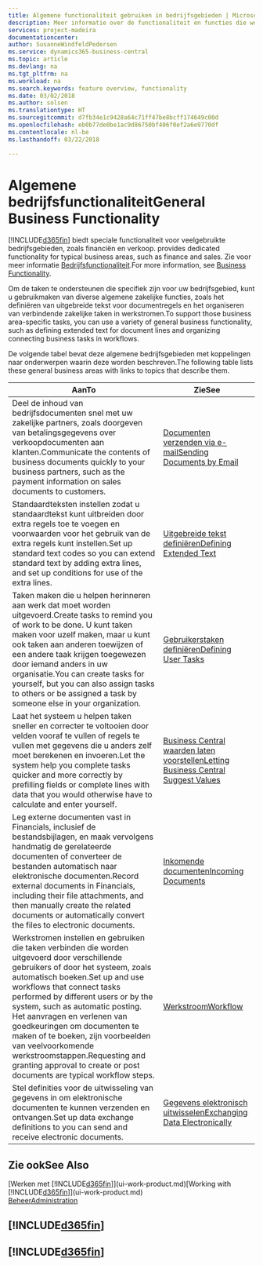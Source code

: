 ```yaml
---
title: Algemene functionaliteit gebruiken in bedrijfsgebieden | Microsoft Docs
description: Meer informatie over de functionaliteit en functies die worden gebruikt in bedrijfsgebieden in Business Central.
services: project-madeira
documentationcenter: 
author: SusanneWindfeldPedersen
ms.service: dynamics365-business-central
ms.topic: article
ms.devlang: na
ms.tgt_pltfrm: na
ms.workload: na
ms.search.keywords: feature overview, functionality
ms.date: 03/02/2018
ms.author: solsen
ms.translationtype: HT
ms.sourcegitcommit: d7fb34e1c9428a64c71ff47be8bcff174649c00d
ms.openlocfilehash: eb0b77de0be1ac9d86750bf406f0ef2a6e9770df
ms.contentlocale: nl-be
ms.lasthandoff: 03/22/2018

---
```

# <a name="general-business-functionality"></a><span data-ttu-id="43e1d-103">Algemene bedrijfsfunctionaliteit</span><span class="sxs-lookup"><span data-stu-id="43e1d-103">General Business Functionality</span></span>
[!INCLUDE[d365fin](includes/d365fin_md.md)]<span data-ttu-id="43e1d-104"> biedt speciale functionaliteit voor veelgebruikte bedrijfsgebieden, zoals financiën en verkoop.</span><span class="sxs-lookup"><span data-stu-id="43e1d-104"> provides dedicated functionality for typical business areas, such as finance and sales.</span></span> <span data-ttu-id="43e1d-105">Zie voor meer informatie [Bedrijfsfunctionaliteit](across-business-functionality.md).</span><span class="sxs-lookup"><span data-stu-id="43e1d-105">For more information, see [Business Functionality](across-business-functionality.md).</span></span>

<span data-ttu-id="43e1d-106">Om de taken te ondersteunen die specifiek zijn voor uw bedrijfsgebied, kunt u gebruikmaken van diverse algemene zakelijke functies, zoals het definiëren van uitgebreide tekst voor documentregels en het organiseren van verbindende zakelijke taken in werkstromen.</span><span class="sxs-lookup"><span data-stu-id="43e1d-106">To support those business area-specific tasks, you can use a variety of general business functionality, such as defining extended text for document lines and organizing connecting business tasks in workflows.</span></span>

<span data-ttu-id="43e1d-107">De volgende tabel bevat deze algemene bedrijfsgebieden met koppelingen naar onderwerpen waarin deze worden beschreven.</span><span class="sxs-lookup"><span data-stu-id="43e1d-107">The following table lists these general business areas with links to topics that describe them.</span></span>

| <span data-ttu-id="43e1d-108">Aan</span><span class="sxs-lookup"><span data-stu-id="43e1d-108">To</span></span> | <span data-ttu-id="43e1d-109">Zie</span><span class="sxs-lookup"><span data-stu-id="43e1d-109">See</span></span> |
| --- | --- |
| <span data-ttu-id="43e1d-110">Deel de inhoud van bedrijfsdocumenten snel met uw zakelijke partners, zoals doorgeven van betalingsgegevens over verkoopdocumenten aan klanten.</span><span class="sxs-lookup"><span data-stu-id="43e1d-110">Communicate the contents of business documents quickly to your business partners, such as the payment information on sales documents to customers.</span></span> |[<span data-ttu-id="43e1d-111">Documenten verzenden via e-mail</span><span class="sxs-lookup"><span data-stu-id="43e1d-111">Sending Documents by Email</span></span>](ui-how-send-documents-email.md) |
| <span data-ttu-id="43e1d-112">Standaardteksten instellen zodat u standaardtekst kunt uitbreiden door extra regels toe te voegen en voorwaarden voor het gebruik van de extra regels kunt instellen.</span><span class="sxs-lookup"><span data-stu-id="43e1d-112">Set up standard text codes so you can extend standard text by adding extra lines, and set up conditions for use of the extra lines.</span></span> |[<span data-ttu-id="43e1d-113">Uitgebreide tekst definiëren</span><span class="sxs-lookup"><span data-stu-id="43e1d-113">Defining Extended Text</span></span>](ui-how-define-ext-text.md) |
|<span data-ttu-id="43e1d-114">Taken maken die u helpen herinneren aan werk dat moet worden uitgevoerd.</span><span class="sxs-lookup"><span data-stu-id="43e1d-114">Create tasks to remind you of work to be done.</span></span> <span data-ttu-id="43e1d-115">U kunt taken maken voor uzelf maken, maar u kunt ook taken aan anderen toewijzen of een andere taak krijgen toegewezen door iemand anders in uw organisatie.</span><span class="sxs-lookup"><span data-stu-id="43e1d-115">You can create tasks for yourself, but you can also assign tasks to others or be assigned a task by someone else in your organization.</span></span>|[<span data-ttu-id="43e1d-116">Gebruikerstaken definiëren</span><span class="sxs-lookup"><span data-stu-id="43e1d-116">Defining User Tasks</span></span>](across-user-tasks.md)|
|<span data-ttu-id="43e1d-117">Laat het systeem u helpen taken sneller en correcter te voltooien door velden vooraf te vullen of regels te vullen met gegevens die u anders zelf moet berekenen en invoeren.</span><span class="sxs-lookup"><span data-stu-id="43e1d-117">Let the system help you complete tasks quicker and more correctly by prefilling fields or complete lines with data that you would otherwise have to calculate and enter yourself.</span></span>|[<span data-ttu-id="43e1d-118">Business Central waarden laten voorstellen</span><span class="sxs-lookup"><span data-stu-id="43e1d-118">Letting Business Central Suggest Values</span></span>](ui-let-system-suggest-values.md)|
|<span data-ttu-id="43e1d-119">Leg externe documenten vast in Financials, inclusief de bestandsbijlagen, en maak vervolgens handmatig de gerelateerde documenten of converteer de bestanden automatisch naar elektronische documenten.</span><span class="sxs-lookup"><span data-stu-id="43e1d-119">Record external documents in Financials, including their file attachments, and then manually create the related documents or automatically convert the files to electronic documents.</span></span>|[<span data-ttu-id="43e1d-120">Inkomende documenten</span><span class="sxs-lookup"><span data-stu-id="43e1d-120">Incoming Documents</span></span>](across-income-documents.md)|
|<span data-ttu-id="43e1d-121">Werkstromen instellen en gebruiken die taken verbinden die worden uitgevoerd door verschillende gebruikers of door het systeem, zoals automatisch boeken.</span><span class="sxs-lookup"><span data-stu-id="43e1d-121">Set up and use workflows that connect tasks performed by different users or by the system, such as automatic posting.</span></span> <span data-ttu-id="43e1d-122">Het aanvragen en verlenen van goedkeuringen om documenten te maken of te boeken, zijn voorbeelden van veelvoorkomende werkstroomstappen.</span><span class="sxs-lookup"><span data-stu-id="43e1d-122">Requesting and granting approval to create or post documents are typical workflow steps.</span></span>|[<span data-ttu-id="43e1d-123">Werkstroom</span><span class="sxs-lookup"><span data-stu-id="43e1d-123">Workflow</span></span>](across-workflow.md)|
| <span data-ttu-id="43e1d-124">Stel definities voor de uitwisseling van gegevens in om elektronische documenten te kunnen verzenden en ontvangen.</span><span class="sxs-lookup"><span data-stu-id="43e1d-124">Set up data exchange definitions to you can send and receive electronic documents.</span></span> |[<span data-ttu-id="43e1d-125">Gegevens elektronisch uitwisselen</span><span class="sxs-lookup"><span data-stu-id="43e1d-125">Exchanging Data Electronically</span></span>](across-data-exchange.md) |

## <a name="see-also"></a><span data-ttu-id="43e1d-126">Zie ook</span><span class="sxs-lookup"><span data-stu-id="43e1d-126">See Also</span></span>
<span data-ttu-id="43e1d-127">[Werken met [!INCLUDE[d365fin](includes/d365fin_md.md)]](ui-work-product.md)</span><span class="sxs-lookup"><span data-stu-id="43e1d-127">[Working with [!INCLUDE[d365fin](includes/d365fin_md.md)]](ui-work-product.md)</span></span>  
[<span data-ttu-id="43e1d-128">Beheer</span><span class="sxs-lookup"><span data-stu-id="43e1d-128">Administration</span></span>](admin-setup-and-administration.md)

## [!INCLUDE[d365fin](includes/free_trial_md.md)]  
## [!INCLUDE[d365fin](includes/training_link_md.md)]

